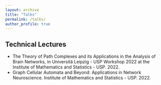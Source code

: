 ```yaml
---
layout: archive
title: "Talks"
permalink: /talks/
author_profile: true
---
```


## Technical Lectures

* The Theory of Path Complexes and its Applications in the Analysis of Brain Networks, in Universitä Leipzig - USP Workshop 2022 at the Institute of Mathematics and Statistics - USP. 2022.
* Graph Cellular Automata and Beyond: Applications in Network Neuroscience. Institute of Mathematics and Statistics - USP. 2022.